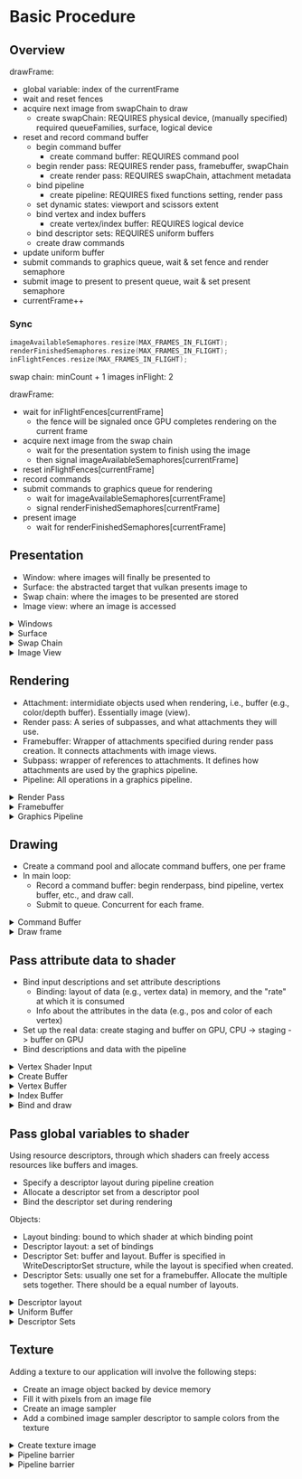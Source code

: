 # Basic Procedure

## Overview

drawFrame:

- global variable: index of the currentFrame
- wait and reset fences
- acquire next image from swapChain to draw
  - create swapChain: REQUIRES physical device, (manually specified) required queueFamilies, surface, logical device
- reset and record command buffer
  - begin command buffer
    - create command buffer: REQUIRES command pool
  - begin render pass: REQUIRES render pass, framebuffer, swapChain
    - create render pass: REQUIRES swapChain, attachment metadata
  - bind pipeline
    - create pipeline: REQUIRES fixed functions setting, render pass
  - set dynamic states: viewport and scissors extent
  - bind vertex and index buffers
    - create vertex/index buffer: REQUIRES logical device
  - bind descriptor sets: REQUIRES uniform buffers
  - create draw commands
- update uniform buffer
- submit commands to graphics queue, wait & set fence and render semaphore
- submit image to present to present queue, wait & set present semaphore
- currentFrame++

### Sync

```Cpp
imageAvailableSemaphores.resize(MAX_FRAMES_IN_FLIGHT);
renderFinishedSemaphores.resize(MAX_FRAMES_IN_FLIGHT);
inFlightFences.resize(MAX_FRAMES_IN_FLIGHT);
```

swap chain: minCount + 1 images
inFlight: 2

drawFrame:

- wait for inFlightFences[currentFrame]
  - the fence will be signaled once GPU completes rendering on the current frame
- acquire next image from the swap chain
  - wait for the presentation system to finish using the image
  - then signal imageAvailableSemaphores[currentFrame]
- reset inFlightFences[currentFrame]
- record commands
- submit commands to graphics queue for rendering
  - wait for imageAvailableSemaphores[currentFrame]
  - signal renderFinishedSemaphores[currentFrame]
- present image
  - wait for renderFinishedSemaphores[currentFrame]

## Presentation

- Window: where images will finally be presented to
- Surface: the abstracted target that vulkan presents image to
- Swap chain: where the images to be presented are stored
- Image view: where an image is accessed

<details>
  <summary>Windows</summary>

### Window

```Cpp
void Application::initWindow() {
    glfwInit();
    glfwWindowHint(GLFW_CLIENT_API, GLFW_NO_API);

    window = glfwCreateWindow(WIDTH, HEIGHT, "Vulkan", nullptr, nullptr);
    // Get the pointer to the window ovject, so that later we can 
    // connect it with the surface
    glfwSetWindowUserPointer(window, this);
    glfwSetFramebufferSizeCallback(window, framebufferResizeCallback);
    if (!window) {
        std::cout << "Creating glfw window error!\n";
    }
}
```
</details>

<details>
  <summary>Surface</summary>

### Surface

Requires: [window](#window)

```Cpp
void Application::createSurface() {
    if (glfwCreateWindowSurface(instance, window, nullptr, &surface) != VK_SUCCESS) {
        throw std::runtime_error("failed to create window surface!");
    }
}
```
</details>

<details>
  <summary>Swap Chain</summary>

### Swap Chain

#### Check Swap Chain Support

1. The physical device must support swap chain, which is a device extension.
2. The surface must be compatible with the swap chain. We need to check:

```Cpp
struct SwapChainSupportDetails {
    VkSurfaceCapabilitiesKHR capabilities;
    std::vector<VkSurfaceFormatKHR> formats;
    std::vector<VkPresentModeKHR> presentModes;
};

Application::SwapChainSupportDetails Application::querySwapChainSupport(VkPhysicalDevice device) {
    SwapChainSupportDetails details;
    vkGetPhysicalDeviceSurfaceCapabilitiesKHR(device, surface, &details.capabilities);

    uint32_t formatCount;
    vkGetPhysicalDeviceSurfaceFormatsKHR(device, surface, &formatCount, nullptr);
    if (formatCount != 0) {
        details.formats.resize(formatCount);
        vkGetPhysicalDeviceSurfaceFormatsKHR(device, surface, &formatCount, details.formats.data());
    }

    uint32_t presentModeCount;
    vkGetPhysicalDeviceSurfacePresentModesKHR(device, surface, &presentModeCount, nullptr);

    if (presentModeCount != 0) {
        details.presentModes.resize(presentModeCount);
        vkGetPhysicalDeviceSurfacePresentModesKHR(device, surface, &presentModeCount, details.presentModes.data());
    }

    return details;
}

bool swapChainAdequate = !swapChainSupport.formats.empty() && !swapChainSupport.presentModes.empty();

```

#### Create Swap Chain

```Cpp
void Application::createSwapChain() {
    SwapChainSupportDetails swapChainSupport = querySwapChainSupport(physicalDevice);

    VkSurfaceFormatKHR surfaceFormat = chooseSwapSurfaceFormat(swapChainSupport.formats);
    // prefer VK_PRESENT_MODE_MAILBOX_KHR; fallback to VK_PRESENT_MODE_FIFO_KHR.
    VkPresentModeKHR presentMode = chooseSwapPresentMode(swapChainSupport.presentModes);
    VkExtent2D extent = chooseSwapExtent(swapChainSupport.capabilities);
    // Select proper number of images in the swap chain.
    // One extra to avoid having to wait for the graphics hardware to 
    // finish processing an image before it can start rendering the next one.
    // Example: triple buffering rather than double
    uint32_t imageCount = swapChainSupport.capabilities.minImageCount + 1;
    // 0 means no maximum.
    if (swapChainSupport.capabilities.maxImageCount > 0 && imageCount > swapChainSupport.capabilities.maxImageCount) {
        imageCount = swapChainSupport.capabilities.maxImageCount;
    }

    VkSwapchainCreateInfoKHR createInfo{};
    createInfo.sType = VK_STRUCTURE_TYPE_SWAPCHAIN_CREATE_INFO_KHR;
    createInfo.surface = surface;
    createInfo.minImageCount = imageCount;
    createInfo.imageFormat = surfaceFormat.format;
    createInfo.imageColorSpace = surfaceFormat.colorSpace;
    createInfo.imageExtent = extent;
    createInfo.imageArrayLayers = 1;
    // VK_IMAGE_USAGE_COLOR_ATTACHMENT_BIT: used as color attachment
    // VK_IMAGE_USAGE_TRANSFER_DST_BIT: rendered image will be transferred to swap chain
    createInfo.imageUsage = VK_IMAGE_USAGE_COLOR_ATTACHMENT_BIT;

    QueueFamilyIndices indices = findQueueFamilies(physicalDevice);
    uint32_t queueFamilyIndices[] = { indices.graphicsFamily.value(), indices.presentFamily.value() };
    // Whether swap chain images are shared between different families matters.
    if (indices.graphicsFamily != indices.presentFamily) {
        createInfo.imageSharingMode = VK_SHARING_MODE_CONCURRENT;
        // specify which queue families will share the ownership
        createInfo.queueFamilyIndexCount = 2;
        createInfo.pQueueFamilyIndices = queueFamilyIndices;
    } else {
        createInfo.imageSharingMode = VK_SHARING_MODE_EXCLUSIVE;
        createInfo.queueFamilyIndexCount = 0; // Optional
        createInfo.pQueueFamilyIndices = nullptr; // Optional
    }
    // Transform: e.g., rotation or flip. current means don't want any.
    createInfo.preTransform = swapChainSupport.capabilities.currentTransform;
    // Ignore alpha channel, which is used for, e.g., blending of windows.
    createInfo.compositeAlpha = VK_COMPOSITE_ALPHA_OPAQUE_BIT_KHR;
    createInfo.presentMode = presentMode;
    // Don't care about pixels that are obscured, e.g., by another window over it.
    createInfo.clipped = VK_TRUE;
    // Will be useful if we want to recreate a new swap chain and discard the old one
    createInfo.oldSwapchain = VK_NULL_HANDLE;

    if (vkCreateSwapchainKHR(device, &createInfo, nullptr, &swapChain) != VK_SUCCESS) {
        throw std::runtime_error("failed to create swap chain!");
    }

    vkGetSwapchainImagesKHR(device, swapChain, &imageCount, nullptr);
    // We only specified the min count, so more may have been created
    swapChainImages.resize(imageCount);
    vkGetSwapchainImagesKHR(device, swapChain, &imageCount, swapChainImages.data());
    // Retrieve properties for future settings, e.g., for image views and attachments
    swapChainImageFormat = surfaceFormat.format;
    swapChainExtent = extent;
}
```
</details>

<details>
  <summary>Image View</summary>

### Image View

Every VkImage should be accessed through an VkImageView:

```Cpp
// Color attachment is the view of the swapchain image
attachments[0] = swapChain.buffers[i].view; 
// Depth/Stencil attachment is the same for all frame buffers,
// for we only need them temporarily, and just rewrite it  
// when rendering a new frame
attachments[1] = depthStencil.view;         
```

We may need multiple image views referencing one image in a stereographic 3D application, where an image has multiple layers. Here we only use one image view per image.

```Cpp
void Application::createImageViews() {
    swapChainImageViews.resize(swapChainImages.size());
    for (size_t i = 0; i < swapChainImages.size(); i++) {
        VkImageViewCreateInfo createInfo{};
        createInfo.sType = VK_STRUCTURE_TYPE_IMAGE_VIEW_CREATE_INFO;
        createInfo.image = swapChainImages[i];
        // 1/2/3D textures, or cube maps
        createInfo.viewType = VK_IMAGE_VIEW_TYPE_2D;
        createInfo.format = swapChainImageFormat;
        createInfo.components.r = VK_COMPONENT_SWIZZLE_IDENTITY;
        createInfo.components.g = VK_COMPONENT_SWIZZLE_IDENTITY;
        createInfo.components.b = VK_COMPONENT_SWIZZLE_IDENTITY;
        createInfo.components.a = VK_COMPONENT_SWIZZLE_IDENTITY;
        createInfo.subresourceRange.aspectMask = VK_IMAGE_ASPECT_COLOR_BIT;
        // Not using mipmap
        createInfo.subresourceRange.baseMipLevel = 0;
        createInfo.subresourceRange.levelCount = 1;
        // Not using multiple layers
        createInfo.subresourceRange.baseArrayLayer = 0;
        createInfo.subresourceRange.layerCount = 1;
        if (vkCreateImageView(device, &createInfo, nullptr, &swapChainImageViews[i]) != VK_SUCCESS) {
            throw std::runtime_error("failed to create image views!");
        }
    }
}
```
</details>

## Rendering

- Attachment: intermidiate objects used when rendering, i.e., buffer (e.g., color/depth buffer). Essentially image (view).
- Render pass: A series of subpasses, and what attachments they will use.
- Framebuffer: Wrapper of attachments specified during render pass creation. It connects attachments with image views.
- Subpass: wrapper of references to attachments. It defines how attachments are used by the graphics pipeline.
- Pipeline: All operations in a graphics pipeline.

<details>
  <summary>Render Pass</summary>

### Render Pass

```Cpp
void Application::createRenderPass() {
    // Information about using attachment(s)
    VkAttachmentDescription colorAttachment{};
    colorAttachment.format = swapChainImageFormat;
    // Related to multisampling
    // If not doing multisampling, set to count 1 bit
    colorAttachment.samples = VK_SAMPLE_COUNT_1_BIT;
    // Set the values in the attachment to const at the start of rendering
    colorAttachment.loadOp = VK_ATTACHMENT_LOAD_OP_CLEAR;
    // Store the contents upon completing the current render pass
    colorAttachment.storeOp = VK_ATTACHMENT_STORE_OP_STORE;
    // Not using the stencil buffer
    colorAttachment.stencilLoadOp = VK_ATTACHMENT_LOAD_OP_DONT_CARE;
    colorAttachment.stencilStoreOp = VK_ATTACHMENT_STORE_OP_DONT_CARE;
    // Don't care the previous layout, we will clear it anyway
    colorAttachment.initialLayout = VK_IMAGE_LAYOUT_UNDEFINED;
    // Layout of pixels that the attachment will transition to
    // We want it to be ready for presentation
    colorAttachment.finalLayout = VK_IMAGE_LAYOUT_PRESENT_SRC_KHR;

    VkAttachmentReference colorAttachmentRef{};
    colorAttachmentRef.attachment = 0;
    // used as a color buffer
    colorAttachmentRef.layout = VK_IMAGE_LAYOUT_COLOR_ATTACHMENT_OPTIMAL;

    VkSubpassDescription subpass{};
    // this is a graphics subpass (not, e.g., a compute subpass)
    subpass.pipelineBindPoint = VK_PIPELINE_BIND_POINT_GRAPHICS;
    subpass.colorAttachmentCount = 1;
    // IMPORTANT!!!
    // fragment shader output refers to this array
    // e.g., layout(location = 0) out vec4 outColor 
    // refers to index 0 of color attachments.
    subpass.pColorAttachments = &colorAttachmentRef;

    VkSubpassDependency dependency{};
    dependency.srcSubpass = VK_SUBPASS_EXTERNAL;
    dependency.dstSubpass = 0;
    dependency.srcStageMask = VK_PIPELINE_STAGE_COLOR_ATTACHMENT_OUTPUT_BIT;
    dependency.srcAccessMask = 0;
    dependency.dstStageMask = VK_PIPELINE_STAGE_COLOR_ATTACHMENT_OUTPUT_BIT;
    dependency.dstAccessMask = VK_ACCESS_COLOR_ATTACHMENT_WRITE_BIT;

    VkRenderPassCreateInfo renderPassInfo{};
    renderPassInfo.sType = VK_STRUCTURE_TYPE_RENDER_PASS_CREATE_INFO;
    renderPassInfo.attachmentCount = 1;
    renderPassInfo.pAttachments = &colorAttachment;
    renderPassInfo.subpassCount = 1;
    renderPassInfo.pSubpasses = &subpass;

    renderPassInfo.dependencyCount = 1;
    renderPassInfo.pDependencies = &dependency;

    if (vkCreateRenderPass(device, &renderPassInfo, nullptr, &renderPass) != VK_SUCCESS) {
        throw std::runtime_error("failed to create render pass!");
    }
}
```
</details>

<details>
  <summary>Framebuffer</summary>

### Framebuffer

Creation:

```Cpp
void Application::createFramebuffers() {
    swapChainFramebuffers.resize(swapChainImageViews.size());
    for (size_t i = 0; i < swapChainImageViews.size(); i++) {
        // referencing image views that represent the attachments
        VkImageView attachments[] = {
            swapChainImageViews[i]
        };

        VkFramebufferCreateInfo framebufferInfo{};
        framebufferInfo.sType = VK_STRUCTURE_TYPE_FRAMEBUFFER_CREATE_INFO;
        framebufferInfo.renderPass = renderPass;
        framebufferInfo.attachmentCount = 1;
        framebufferInfo.pAttachments = attachments;
        framebufferInfo.width = swapChainExtent.width;
        framebufferInfo.height = swapChainExtent.height;
        framebufferInfo.layers = 1;

        if (vkCreateFramebuffer(device, &framebufferInfo, nullptr, &swapChainFramebuffers[i]) != VK_SUCCESS) {
            throw std::runtime_error("failed to create framebuffer!");
        }
    }
}
```

Usage:

See [Command Buffer Creation](#command-buffer)

</details>

<details>
    <Summary>Graphics Pipeline</Summary>

### Graphics Pipeline

```Cpp
void Application::createGraphicsPipeline() {

    // Shaders
    auto vertShaderCode = readFile("shaders/vert.spv");
    auto fragShaderCode = readFile("shaders/frag.spv");
    VkShaderModule vertShaderModule = createShaderModule(vertShaderCode);
    VkShaderModule fragShaderModule = createShaderModule(fragShaderCode);
    // Assign shader modules to stages within the pipeline
    VkPipelineShaderStageCreateInfo vertShaderStageInfo{};
    vertShaderStageInfo.sType = VK_STRUCTURE_TYPE_PIPELINE_SHADER_STAGE_CREATE_INFO;
    vertShaderStageInfo.stage = VK_SHADER_STAGE_VERTEX_BIT;
    vertShaderStageInfo.module = vertShaderModule;
    vertShaderStageInfo.pName = "main";
    VkPipelineShaderStageCreateInfo fragShaderStageInfo{};
    fragShaderStageInfo.sType = VK_STRUCTURE_TYPE_PIPELINE_SHADER_STAGE_CREATE_INFO;
    fragShaderStageInfo.stage = VK_SHADER_STAGE_FRAGMENT_BIT;
    fragShaderStageInfo.module = fragShaderModule;
    fragShaderStageInfo.pName = "main";
    VkPipelineShaderStageCreateInfo shaderStages[] = { vertShaderStageInfo, fragShaderStageInfo };

    // Format of vertex data
    // Currently no data, because we hard code the data in the shader
    VkPipelineVertexInputStateCreateInfo vertexInputInfo{};
    vertexInputInfo.sType = VK_STRUCTURE_TYPE_PIPELINE_VERTEX_INPUT_STATE_CREATE_INFO;
    vertexInputInfo.vertexBindingDescriptionCount = 0;
    vertexInputInfo.vertexAttributeDescriptionCount = 0;

    // Input Assembly
    VkPipelineInputAssemblyStateCreateInfo inputAssembly{};
    inputAssembly.sType = VK_STRUCTURE_TYPE_PIPELINE_INPUT_ASSEMBLY_STATE_CREATE_INFO;
    // The geometries to draw are triangles
    inputAssembly.topology = VK_PRIMITIVE_TOPOLOGY_TRIANGLE_LIST;
    // Disable primitive restart
    inputAssembly.primitiveRestartEnable = VK_FALSE;

    // We use dynamic state for viewport, so no actual pViewports here
    VkPipelineViewportStateCreateInfo viewportState{};
    viewportState.sType = VK_STRUCTURE_TYPE_PIPELINE_VIEWPORT_STATE_CREATE_INFO;
    viewportState.viewportCount = 1;
    viewportState.scissorCount = 1;

    // Rasterizer: Convert geometry to fragments
    VkPipelineRasterizationStateCreateInfo rasterizer{};
    rasterizer.sType = VK_STRUCTURE_TYPE_PIPELINE_RASTERIZATION_STATE_CREATE_INFO;
    // Clamp fragments beyond near/far planes to them
    rasterizer.depthClampEnable = VK_FALSE;
    // Discard geometries so that they never pass rasterizer
    rasterizer.rasterizerDiscardEnable = VK_FALSE;
    // Fill the area of polygon. 
    // Other options include fill edges or vertices only.
    rasterizer.polygonMode = VK_POLYGON_MODE_FILL;
    // Linewidth set to 1 pixel
    rasterizer.lineWidth = 1.0f;
    // Cull backfaces
    rasterizer.cullMode = VK_CULL_MODE_BACK_BIT;
    // Define front faces: those with clockwise vertex order
    rasterizer.frontFace = VK_FRONT_FACE_CLOCKWISE;
    rasterizer.depthBiasEnable = VK_FALSE;

    // Multisampling
    VkPipelineMultisampleStateCreateInfo multisampling{};
    multisampling.sType = VK_STRUCTURE_TYPE_PIPELINE_MULTISAMPLE_STATE_CREATE_INFO;
    multisampling.sampleShadingEnable = VK_FALSE;
    multisampling.rasterizationSamples = VK_SAMPLE_COUNT_1_BIT;

    // How the new color in the framebuffer is blended with the old 
    VkPipelineColorBlendAttachmentState colorBlendAttachment{};
    colorBlendAttachment.colorWriteMask = VK_COLOR_COMPONENT_R_BIT | VK_COLOR_COMPONENT_G_BIT | VK_COLOR_COMPONENT_B_BIT | VK_COLOR_COMPONENT_A_BIT;
    colorBlendAttachment.blendEnable = VK_FALSE;

    VkPipelineColorBlendStateCreateInfo colorBlending{};
    colorBlending.sType = VK_STRUCTURE_TYPE_PIPELINE_COLOR_BLEND_STATE_CREATE_INFO;
    colorBlending.logicOpEnable = VK_FALSE;
    colorBlending.logicOp = VK_LOGIC_OP_COPY;
    colorBlending.attachmentCount = 1;
    colorBlending.pAttachments = &colorBlendAttachment;
    colorBlending.blendConstants[0] = 0.0f;
    colorBlending.blendConstants[1] = 0.0f;
    colorBlending.blendConstants[2] = 0.0f;
    colorBlending.blendConstants[3] = 0.0f;


    std::vector<VkDynamicState> dynamicStates = {
        VK_DYNAMIC_STATE_VIEWPORT,
        VK_DYNAMIC_STATE_SCISSOR
    };
    VkPipelineDynamicStateCreateInfo dynamicState{};
    dynamicState.sType = VK_STRUCTURE_TYPE_PIPELINE_DYNAMIC_STATE_CREATE_INFO;
    dynamicState.dynamicStateCount = static_cast<uint32_t>(dynamicStates.size());
    dynamicState.pDynamicStates = dynamicStates.data();

    // Specify uniform values and push constants
    VkPipelineLayoutCreateInfo pipelineLayoutInfo{};
    pipelineLayoutInfo.sType = VK_STRUCTURE_TYPE_PIPELINE_LAYOUT_CREATE_INFO;
    pipelineLayoutInfo.setLayoutCount = 0;
    pipelineLayoutInfo.pushConstantRangeCount = 0;

    if (vkCreatePipelineLayout(device, &pipelineLayoutInfo, nullptr, &pipelineLayout) != VK_SUCCESS) {
        throw std::runtime_error("failed to create pipeline layout!");
    }

    VkGraphicsPipelineCreateInfo pipelineInfo{};
    pipelineInfo.sType = VK_STRUCTURE_TYPE_GRAPHICS_PIPELINE_CREATE_INFO;
    pipelineInfo.stageCount = 2;
    pipelineInfo.pStages = shaderStages;

    pipelineInfo.pVertexInputState = &vertexInputInfo;
    pipelineInfo.pInputAssemblyState = &inputAssembly;
    pipelineInfo.pViewportState = &viewportState;
    pipelineInfo.pRasterizationState = &rasterizer;
    pipelineInfo.pMultisampleState = &multisampling;
    pipelineInfo.pDepthStencilState = nullptr; // Optional
    pipelineInfo.pColorBlendState = &colorBlending;
    pipelineInfo.pDynamicState = &dynamicState;

    pipelineInfo.layout = pipelineLayout;

    pipelineInfo.renderPass = renderPass;
    // Index of subpass to use
    pipelineInfo.subpass = 0;

    pipelineInfo.basePipelineHandle = VK_NULL_HANDLE; // Optional
    pipelineInfo.basePipelineIndex = -1; // Optional

    if (vkCreateGraphicsPipelines(device, VK_NULL_HANDLE, 1, &pipelineInfo, nullptr, &graphicsPipeline) != VK_SUCCESS) {
        throw std::runtime_error("failed to create graphics pipeline!");
    }

    vkDestroyShaderModule(device, fragShaderModule, nullptr);
    vkDestroyShaderModule(device, vertShaderModule, nullptr);
}
```

</details>

## Drawing

- Create a command pool and allocate command buffers, one per frame
- In main loop:
  - Record a command buffer: begin renderpass, bind pipeline, vertex buffer, etc., and draw call.
  - Submit to queue. Concurrent for each frame.


<details>
    <Summary>Command Buffer</Summary>

### Command Buffer

Command Pool: memory where command buffers are allocated from

```Cpp
void Application::createCommandPool() {
    QueueFamilyIndices queueFamilyIndices = findQueueFamilies(physicalDevice);

    VkCommandPoolCreateInfo poolInfo{};
    poolInfo.sType = VK_STRUCTURE_TYPE_COMMAND_POOL_CREATE_INFO;
    // Allow command buffers to be rerecorded individually, 
    // without this flag they all have to be reset together.
    // Reset happens implicitly when calling vkBeginCommandBuffer.
    poolInfo.flags = VK_COMMAND_POOL_CREATE_RESET_COMMAND_BUFFER_BIT;
    // Submit commands to graphics queue
    poolInfo.queueFamilyIndex = queueFamilyIndices.graphicsFamily.value();

    if (vkCreateCommandPool(device, &poolInfo, nullptr, &commandPool) != VK_SUCCESS) {
        throw std::runtime_error("failed to create command pool!");
    }
}
```

Command buffer: Commands like drawing and memory transfer operations are submitted together in command buffer objects.

```Cpp
void Application::createCommandBuffer() {
    commandBuffers.resize(MAX_FRAMES_IN_FLIGHT);

    VkCommandBufferAllocateInfo allocInfo{};
    allocInfo.sType = VK_STRUCTURE_TYPE_COMMAND_BUFFER_ALLOCATE_INFO;
    allocInfo.commandPool = commandPool;
    // Primary: Can be submitted for execution, but cannot be called from other command buffers
    // Secondary: cannot be submitted, but can be called from primary command buffers
    allocInfo.level = VK_COMMAND_BUFFER_LEVEL_PRIMARY;
    allocInfo.commandBufferCount = (uint32_t)commandBuffers.size();

    if (vkAllocateCommandBuffers(device, &allocInfo, commandBuffers.data()) != VK_SUCCESS) {
        throw std::runtime_error("failed to allocate command buffers!");
    }
}
```

Start recording a command buffer:

```Cpp
// Submit the command to draw a triangle on the framebuffer to the command buffer
void Application::recordCommandBuffer(VkCommandBuffer commandBuffer, uint32_t imageIndex) {
    VkCommandBufferBeginInfo beginInfo{};
    beginInfo.sType = VK_STRUCTURE_TYPE_COMMAND_BUFFER_BEGIN_INFO;
    beginInfo.flags = 0; // Optional
    // for secondary command buffers
    beginInfo.pInheritanceInfo = nullptr; // Optional

    if (vkBeginCommandBuffer(commandBuffer, &beginInfo) != VK_SUCCESS) {
        throw std::runtime_error("failed to begin recording command buffer!");
    }

    // Begin render pass
    VkRenderPassBeginInfo renderPassInfo{};
    renderPassInfo.sType = VK_STRUCTURE_TYPE_RENDER_PASS_BEGIN_INFO;
    // This is where the renderpass bound to the real image view through frame buffer
    renderPassInfo.renderPass = renderPass;
    renderPassInfo.framebuffer = swapChainFramebuffers[imageIndex];

    renderPassInfo.renderArea.offset = { 0, 0 };
    renderPassInfo.renderArea.extent = swapChainExtent;

    VkClearValue clearColor = { {{0.0f, 0.0f, 0.0f, 1.0f}} };
    renderPassInfo.clearValueCount = 1;
    renderPassInfo.pClearValues = &clearColor;

    vkCmdBeginRenderPass(commandBuffer, &renderPassInfo, VK_SUBPASS_CONTENTS_INLINE);

    vkCmdBindPipeline(commandBuffer, VK_PIPELINE_BIND_POINT_GRAPHICS, graphicsPipeline);

    // Set dynamic states in the pipeline
    VkViewport viewport{};
    viewport.x = 0.0f;
    viewport.y = 0.0f;
    viewport.width = static_cast<float>(swapChainExtent.width);
    viewport.height = static_cast<float>(swapChainExtent.height);
    viewport.minDepth = 0.0f;
    viewport.maxDepth = 1.0f;
    vkCmdSetViewport(commandBuffer, 0, 1, &viewport);

    VkRect2D scissor{};
    scissor.offset = { 0, 0 };
    scissor.extent = swapChainExtent;
    vkCmdSetScissor(commandBuffer, 0, 1, &scissor);

    // Draw command for a triangle
    // 3 vertices, 1 for not using instanced rendering, 
    // 0 as the offset into vertex buffer
    vkCmdDraw(commandBuffer, 3, 1, 0, 0);

    vkCmdEndRenderPass(commandBuffer);

    if (vkEndCommandBuffer(commandBuffer) != VK_SUCCESS) {
        throw std::runtime_error("failed to record command buffer!");
    }
}
```
</details>

<details>
    <Summary>Draw frame</Summary>

### Draw Frame

1. Wait for the previous frame to finish
2. Acquire an image from the swap chain
3. Record a command buffer which draws the scene onto that image
4. Submit the recorded command buffer
5. Present the swap chain image

#### Synchronization

Semaphore: A semaphore will be signaled when one operation finishes executing, and reset back when another operations starts. It is used for ordering the execution on the GPU.
Fence: for CPU.

```Cpp
// Semaphore
VkCommandBuffer A, B = ... // record command buffers
VkSemaphore S = ... // create a semaphore

// enqueue A, signal S when done - starts executing immediately
vkQueueSubmit(work: A, signal: S, wait: None)

// enqueue B, wait on S to start
vkQueueSubmit(work: B, signal: None, wait: S)

// Fence
VkCommandBuffer A = ... // record command buffer with the transfer
VkFence F = ... // create the fence

// enqueue A, start work immediately, signal F when done
vkQueueSubmit(work: A, fence: F)

vkWaitForFence(F) // blocks execution until A has finished executing

save_screenshot_to_disk() // can't run until the transfer has finished
```

<details><Summary>Create sync objects</Summary>

```Cpp
void Application::createSyncObjects() {
    imageAvailableSemaphores.resize(MAX_FRAMES_IN_FLIGHT);
    renderFinishedSemaphores.resize(MAX_FRAMES_IN_FLIGHT);
    inFlightFences.resize(MAX_FRAMES_IN_FLIGHT);

    VkSemaphoreCreateInfo semaphoreInfo{};
    semaphoreInfo.sType = VK_STRUCTURE_TYPE_SEMAPHORE_CREATE_INFO;

    VkFenceCreateInfo fenceInfo{};
    fenceInfo.sType = VK_STRUCTURE_TYPE_FENCE_CREATE_INFO;
    fenceInfo.flags = VK_FENCE_CREATE_SIGNALED_BIT;

    for (size_t i = 0; i < MAX_FRAMES_IN_FLIGHT; i++) {
        if (vkCreateSemaphore(device, &semaphoreInfo, nullptr, &imageAvailableSemaphores[i]) != VK_SUCCESS ||
            vkCreateSemaphore(device, &semaphoreInfo, nullptr, &renderFinishedSemaphores[i]) != VK_SUCCESS ||
            vkCreateFence(device, &fenceInfo, nullptr, &inFlightFences[i]) != VK_SUCCESS) {

            throw std::runtime_error("failed to create synchronization objects for a frame!");
        }
    }
}
```
</details>

### Draw Frame Process

```Cpp
void Application::drawFrame() {
    // Wait for the previous frame
    // VK_TRUE: wait for all fences (to become signaled) in the array
    // UINT64_MAX: disable timeout
    vkWaitForFences(device, 1, &inFlightFences[currentFrame], VK_TRUE, UINT64_MAX);

    uint32_t imageIndex;
    // The image is not available until the presentation system finishes using it
    VkResult result = vkAcquireNextImageKHR(device, swapChain, UINT64_MAX, imageAvailableSemaphores[currentFrame], VK_NULL_HANDLE, &imageIndex);

    if (result == VK_ERROR_OUT_OF_DATE_KHR) {
        recreateSwapChain();
        return;
    } else if (result != VK_SUCCESS && result != VK_SUBOPTIMAL_KHR) {
        throw std::runtime_error("failed to acquire swap chain image!");
    }

    // Set fence to unsignaled
    // Must delay this to be after recreateSwapChain to avoid deadlock
    vkResetFences(device, 1, &inFlightFences[currentFrame]);

    // Reset current frame's command buffer and record commands to render the current frame
    vkResetCommandBuffer(commandBuffers[currentFrame], 0);
    recordCommandBuffer(commandBuffers[currentFrame], imageIndex);

    VkSubmitInfo submitInfo{};
    submitInfo.sType = VK_STRUCTURE_TYPE_SUBMIT_INFO;
    // Which semaphores to wait
    // This semaphore will not be available until the frame has finished presentation
    VkSemaphore waitSemaphores[] = { imageAvailableSemaphores[currentFrame] };
    // On which stage to wait
    // Here we want to wait with writing colors to the image until it's available
    // We should not write anything to the frame if it is being presented
    VkPipelineStageFlags waitStages[] = { VK_PIPELINE_STAGE_COLOR_ATTACHMENT_OUTPUT_BIT };
    submitInfo.waitSemaphoreCount = 1;
    submitInfo.pWaitSemaphores = waitSemaphores;
    submitInfo.pWaitDstStageMask = waitStages;

    submitInfo.commandBufferCount = 1;
    submitInfo.pCommandBuffers = &commandBuffers[currentFrame];

    // Which semaphores to signal once the command buffer(s) has finished execution
    VkSemaphore signalSemaphores[] = { renderFinishedSemaphores[currentFrame] };
    submitInfo.signalSemaphoreCount = 1;
    submitInfo.pSignalSemaphores = signalSemaphores;

    // Next render commands on this frame buffer has to wait until the current finishes
    // Note that both signalSemaphores and inFlightFences will be signaled once this finishes execution
    if (vkQueueSubmit(graphicsQueue, 1, &submitInfo, inFlightFences[currentFrame]) != VK_SUCCESS) {
        throw std::runtime_error("failed to submit draw command buffer!");
    }

    VkPresentInfoKHR presentInfo{};
    presentInfo.sType = VK_STRUCTURE_TYPE_PRESENT_INFO_KHR;

    // Don't present before rendering is completed
    presentInfo.waitSemaphoreCount = 1;
    presentInfo.pWaitSemaphores = signalSemaphores;

    VkSwapchainKHR swapChains[] = { swapChain };
    presentInfo.swapchainCount = 1;
    presentInfo.pSwapchains = swapChains;
    presentInfo.pImageIndices = &imageIndex;

    presentInfo.pResults = nullptr; // Optional

    result = vkQueuePresentKHR(presentQueue, &presentInfo);
    if (result == VK_ERROR_OUT_OF_DATE_KHR || result == VK_SUBOPTIMAL_KHR || framebufferResized) {
        framebufferResized = false;
        recreateSwapChain();
    } else if (result != VK_SUCCESS) {
        throw std::runtime_error("failed to present swap chain image!");
    }
    currentFrame = (currentFrame + 1) % MAX_FRAMES_IN_FLIGHT;
}
```

</details>

## Pass attribute data to shader

- Bind input descriptions and set attribute descriptions
  - Binding: layout of data (e.g., vertex data) in memory, and the "rate" at which it is consumed
  - Info about the attributes in the data (e.g., pos and color of each vertex)
- Set up the real data: create staging and buffer on GPU, CPU -> staging -> buffer on GPU
- Bind descriptions and data with the pipeline

<details>
    <Summary>Vertex Shader Input</Summary>

```Cpp
#version 450

layout(binding = 0) uniform UniformBufferObject {
    mat4 model;
    mat4 view;
    mat4 proj;
} ubo;

layout(location = 0) in vec2 inPosition;
layout(location = 1) in vec3 inColor;

layout(location = 0) out vec3 fragColor;

void main() {
    gl_Position = ubo.proj * ubo.view * ubo.model * vec4(inPosition, 0.0, 1.0);
    fragColor = inColor;
}
```
</details>

<details>
    <Summary>Create Buffer</Summary>

### Create a buffer to store data

1. Create Buffer
2. Allocate memory (from the GPU memory) for the buffer
3. Bind the buffer with the memory

```Cpp
void Application::createBuffer(VkDeviceSize size, VkBufferUsageFlags usage, 
    VkMemoryPropertyFlags properties, VkBuffer& buffer, VkDeviceMemory& bufferMemory) {
    VkBufferCreateInfo bufferInfo{};
    bufferInfo.sType = VK_STRUCTURE_TYPE_BUFFER_CREATE_INFO;
    bufferInfo.size = size;
    bufferInfo.usage = usage;
    bufferInfo.sharingMode = VK_SHARING_MODE_EXCLUSIVE;

    if (vkCreateBuffer(device, &bufferInfo, nullptr, &buffer) != VK_SUCCESS) {
        throw std::runtime_error("failed to create buffer!");
    }

    VkMemoryRequirements memRequirements;
    vkGetBufferMemoryRequirements(device, buffer, &memRequirements);

    VkMemoryAllocateInfo allocInfo{};
    allocInfo.sType = VK_STRUCTURE_TYPE_MEMORY_ALLOCATE_INFO;
    allocInfo.allocationSize = memRequirements.size;
    allocInfo.memoryTypeIndex = findMemoryType(memRequirements.memoryTypeBits, properties);

    if (vkAllocateMemory(device, &allocInfo, nullptr, &bufferMemory) != VK_SUCCESS) {
        throw std::runtime_error("failed to allocate buffer memory!");
    }

    vkBindBufferMemory(device, buffer, bufferMemory, 0);
}
```

</details>

<details>
    <Summary>Vertex Buffer</Summary>

### Vertex Buffer

Describe vertex data format:

```Cpp
struct Vertex {
    glm::vec2 pos;
    glm::vec3 color;

    static VkVertexInputBindingDescription getBindingDescription() {
        VkVertexInputBindingDescription bindingDescription{};
        // binding number: the index of the binding in the array of bindings
        bindingDescription.binding = 0;
        bindingDescription.stride = sizeof(Vertex);
        bindingDescription.inputRate = VK_VERTEX_INPUT_RATE_VERTEX;

        return bindingDescription;
    }

    // How to extract a vertex attribute from a chunk of vertex data 
    // originating from a binding description
    static std::array<VkVertexInputAttributeDescription, 2> getAttributeDescriptions() {
        std::array<VkVertexInputAttributeDescription, 2> attributeDescriptions{};
        // shader input location number for this attribute
        attributeDescriptions[0].location = 0;
        attributeDescriptions[0].format = VK_FORMAT_R32G32_SFLOAT;
        // the binding number which this attribute takes its data from
        attributeDescriptions[0].binding = 0;
        // byte offset of this attribute relative to the start of an element in the vertex input binding
        attributeDescriptions[0].offset = offsetof(Vertex, pos);

        attributeDescriptions[1].binding = 0;
        attributeDescriptions[1].location = 1;
        attributeDescriptions[1].format = VK_FORMAT_R32G32B32_SFLOAT;
        attributeDescriptions[1].offset = offsetof(Vertex, color);

        return attributeDescriptions;
    }
};
```

when creating graphics pipeline:

```Cpp
auto bindingDescription = Vertex::getBindingDescription();
auto attributeDescriptions = Vertex::getAttributeDescriptions();

vertexInputInfo.vertexBindingDescriptionCount = 1;
vertexInputInfo.vertexAttributeDescriptionCount = static_cast<uint32_t>(attributeDescriptions.size());
vertexInputInfo.pVertexBindingDescriptions = &bindingDescription;
vertexInputInfo.pVertexAttributeDescriptions = attributeDescriptions.data();
```

Create the vertex buffer:

```Cpp
void Application::createVertexBuffer() {
    VkDeviceSize bufferSize = sizeof(vertices[0]) * vertices.size();

    VkBuffer stagingBuffer;
    VkDeviceMemory stagingBufferMemory;
    // Buffer used as source of transfer
    createBuffer(bufferSize, VK_BUFFER_USAGE_TRANSFER_SRC_BIT, 
        VK_MEMORY_PROPERTY_HOST_VISIBLE_BIT | VK_MEMORY_PROPERTY_HOST_COHERENT_BIT, 
        stagingBuffer, stagingBufferMemory);

    void* data;
    vkMapMemory(device, stagingBufferMemory, 0, bufferSize, 0, &data);
    memcpy(data, vertices.data(), (size_t)bufferSize);
    vkUnmapMemory(device, stagingBufferMemory);
    // created on device local, cannot directly map memory to it
    // can be used as the destination of transfer
    createBuffer(bufferSize, 
        VK_BUFFER_USAGE_TRANSFER_DST_BIT | VK_BUFFER_USAGE_VERTEX_BUFFER_BIT, 
        VK_MEMORY_PROPERTY_DEVICE_LOCAL_BIT, vertexBuffer, vertexBufferMemory);
    copyBuffer(stagingBuffer, vertexBuffer, bufferSize);

    vkDestroyBuffer(device, stagingBuffer, nullptr);
    vkFreeMemory(device, stagingBufferMemory, nullptr);
}
```

Copy buffer (submitted to a temporary command buffer):

```Cpp
void Application::copyBuffer(VkBuffer srcBuffer, VkBuffer dstBuffer, VkDeviceSize size) {
    VkCommandBufferAllocateInfo allocInfo{};
    allocInfo.sType = VK_STRUCTURE_TYPE_COMMAND_BUFFER_ALLOCATE_INFO;
    allocInfo.level = VK_COMMAND_BUFFER_LEVEL_PRIMARY;
    allocInfo.commandPool = commandPool;
    allocInfo.commandBufferCount = 1;

    VkCommandBuffer commandBuffer;
    vkAllocateCommandBuffers(device, &allocInfo, &commandBuffer);

    VkCommandBufferBeginInfo beginInfo{};
    beginInfo.sType = VK_STRUCTURE_TYPE_COMMAND_BUFFER_BEGIN_INFO;
    beginInfo.flags = VK_COMMAND_BUFFER_USAGE_ONE_TIME_SUBMIT_BIT;

    vkBeginCommandBuffer(commandBuffer, &beginInfo);

    VkBufferCopy copyRegion{};
    copyRegion.srcOffset = 0; // Optional
    copyRegion.dstOffset = 0; // Optional
    copyRegion.size = size;
    vkCmdCopyBuffer(commandBuffer, srcBuffer, dstBuffer, 1, &copyRegion);
    vkEndCommandBuffer(commandBuffer);

    VkSubmitInfo submitInfo{};
    submitInfo.sType = VK_STRUCTURE_TYPE_SUBMIT_INFO;
    submitInfo.commandBufferCount = 1;
    submitInfo.pCommandBuffers = &commandBuffer;

    vkQueueSubmit(graphicsQueue, 1, &submitInfo, VK_NULL_HANDLE);
    vkQueueWaitIdle(graphicsQueue);

    vkFreeCommandBuffers(device, commandPool, 1, &commandBuffer);
}
```

</details>

<details>
    <Summary>Index Buffer</Summary>

### Index Buffer

```Cpp
void Application::createIndexBuffer() {
    VkDeviceSize bufferSize = sizeof(indices[0]) * indices.size();

    VkBuffer stagingBuffer;
    VkDeviceMemory stagingBufferMemory;
    createBuffer(bufferSize, VK_BUFFER_USAGE_TRANSFER_SRC_BIT, VK_MEMORY_PROPERTY_HOST_VISIBLE_BIT | VK_MEMORY_PROPERTY_HOST_COHERENT_BIT, stagingBuffer, stagingBufferMemory);

    void* data;
    vkMapMemory(device, stagingBufferMemory, 0, bufferSize, 0, &data);
    memcpy(data, indices.data(), (size_t)bufferSize);
    vkUnmapMemory(device, stagingBufferMemory);

    createBuffer(bufferSize, VK_BUFFER_USAGE_TRANSFER_DST_BIT | VK_BUFFER_USAGE_INDEX_BUFFER_BIT, VK_MEMORY_PROPERTY_DEVICE_LOCAL_BIT, indexBuffer, indexBufferMemory);

    copyBuffer(stagingBuffer, indexBuffer, bufferSize);

    vkDestroyBuffer(device, stagingBuffer, nullptr);
    vkFreeMemory(device, stagingBufferMemory, nullptr);
}
```
</details>

<details>
    <Summary>Bind and draw</Summary>

### Bind buffers and draw

In recordCommandBuffer:

```Cpp
vkCmdBindVertexBuffers(commandBuffer, 0, 1, vertexBuffers, offsets);
vkCmdBindIndexBuffer(commandBuffer, indexBuffer, 0, VK_INDEX_TYPE_UINT16);
vkCmdDrawIndexed(commandBuffer, static_cast<uint32_t>(indices.size()), 1, 0, 0, 0);
```

</details>

## Pass global variables to shader

Using resource descriptors, through which shaders can freely access resources like buffers and images.

- Specify a descriptor layout during pipeline creation
- Allocate a descriptor set from a descriptor pool
- Bind the descriptor set during rendering

Objects: 

- Layout binding: bound to which shader at which binding point
- Descriptor layout: a set of bindings
- Descriptor Set: buffer and layout. Buffer is specified in WriteDescriptorSet structure, while the layout is specified when created.
- Descriptor Sets: usually one set for a framebuffer. Allocate the multiple sets together. There should be a equal number of layouts.

<details>
    <Summary>Descriptor layout</Summary>

### Descriptor Layout

It specifies what types of resources to be accessed by the pipeline so that the shader knows how to use the data, e.g., uniform buffers.

- binding number of the resource, which will be referred to in the shader
- which shader stage will access this resource

```Cpp
void Application::createDescriptorSetLayout() {
    VkDescriptorSetLayoutBinding uboLayoutBinding{};
    // the binding number of this entry
    // and it corresponds to a resource of the same binding number in the shader stages
    // i.e., layout(binding = 0)...
    uboLayoutBinding.binding = 0;
    uboLayoutBinding.descriptorType = VK_DESCRIPTOR_TYPE_UNIFORM_BUFFER;
    uboLayoutBinding.descriptorCount = 1;
    // In which shader stage will this layout be referenced
    uboLayoutBinding.stageFlags = VK_SHADER_STAGE_VERTEX_BIT;

    VkDescriptorSetLayoutCreateInfo layoutInfo{};
    layoutInfo.sType = VK_STRUCTURE_TYPE_DESCRIPTOR_SET_LAYOUT_CREATE_INFO;
    layoutInfo.bindingCount = 1;
    layoutInfo.pBindings = &uboLayoutBinding;

    if (vkCreateDescriptorSetLayout(device, &layoutInfo, nullptr, &descriptorSetLayout) != VK_SUCCESS) {
        throw std::runtime_error("failed to create descriptor set layout!");
    }
}
```
</details>


<details>
    <Summary>Uniform Buffer</Summary>

### Uniform Buffer

Put data on GPU memory and constantly update it

- Create buffer and bind it with corresponding memory on GPU
- Map the memory to an address for us to access

Creation:

```Cpp
void Application::createUniformBuffers() {
    VkDeviceSize bufferSize = sizeof(UniformBufferObject);

    uniformBuffers.resize(MAX_FRAMES_IN_FLIGHT);
    uniformBuffersMemory.resize(MAX_FRAMES_IN_FLIGHT);
    // "Persistent mapping"
    // Stores pointers to the mapped memory on GPU such that 
    // Don't need to map the buffer every time we update it
    uniformBuffersMapped.resize(MAX_FRAMES_IN_FLIGHT);

    for (size_t i = 0; i < MAX_FRAMES_IN_FLIGHT; i++) {
        createBuffer(bufferSize, VK_BUFFER_USAGE_UNIFORM_BUFFER_BIT, VK_MEMORY_PROPERTY_HOST_VISIBLE_BIT | VK_MEMORY_PROPERTY_HOST_COHERENT_BIT, uniformBuffers[i], uniformBuffersMemory[i]);

        vkMapMemory(device, uniformBuffersMemory[i], 0, bufferSize, 0, &uniformBuffersMapped[i]);
    }
}
```

Update:

```Cpp
void Application::updateUniformBuffer(uint32_t currentImage) {
    static auto startTime = std::chrono::high_resolution_clock::now();

    auto currentTime = std::chrono::high_resolution_clock::now();
    float time = std::chrono::duration<float, std::chrono::seconds::period>(currentTime - startTime).count();

    UniformBufferObject ubo{};
    ubo.model = glm::rotate(glm::mat4(1.0f), time * glm::radians(90.0f), glm::vec3(0.0f, 0.0f, 1.0f));
    ubo.view = glm::lookAt(glm::vec3(2.0f, 2.0f, 2.0f), glm::vec3(0.0f, 0.0f, 0.0f), glm::vec3(0.0f, 0.0f, 1.0f));
    ubo.proj = glm::perspective(glm::radians(45.0f), swapChainExtent.width / (float)swapChainExtent.height, 0.1f, 10.0f);
    // glm is originally for OpenGL, whose y coord of the clip space is inverted
    ubo.proj[1][1] *= -1;
    memcpy(uniformBuffersMapped[currentImage], &ubo, sizeof(ubo));
}
```
</details>

<details>
    <Summary>Descriptor Sets</Summary>

### Descriptor Sets

For each frame, create a descriptor set that holds the resource info.

- Create a descriptor pool and allocate sets from it
- Bind descriptor layout to descriptor set
- For each buffer, create buffer info, e.g., which buffer to refer to, and write it to corresponding descriptor sets.
- Bind descriptor sets when recording command buffers.

Descriptor pool:

```Cpp
void Application::createDescriptorPool() {
    VkDescriptorPoolSize poolSize{};
    poolSize.type = VK_DESCRIPTOR_TYPE_UNIFORM_BUFFER;
    // the number of descriptors of the type to allocate
    poolSize.descriptorCount = static_cast<uint32_t>(MAX_FRAMES_IN_FLIGHT);

    VkDescriptorPoolCreateInfo poolInfo{};
    poolInfo.sType = VK_STRUCTURE_TYPE_DESCRIPTOR_POOL_CREATE_INFO;
    poolInfo.poolSizeCount = 1;
    poolInfo.pPoolSizes = &poolSize;

    poolInfo.maxSets = static_cast<uint32_t>(MAX_FRAMES_IN_FLIGHT);

    if (vkCreateDescriptorPool(device, &poolInfo, nullptr, &descriptorPool) != VK_SUCCESS) {
        throw std::runtime_error("failed to create descriptor pool!");
    }
}
```

Create descriptor sets, and link uniform buffers to them:

```Cpp
void Application::createDescriptorSets() {
    std::vector<VkDescriptorSetLayout> layouts(MAX_FRAMES_IN_FLIGHT, descriptorSetLayout);
    VkDescriptorSetAllocateInfo allocInfo{};
    allocInfo.sType = VK_STRUCTURE_TYPE_DESCRIPTOR_SET_ALLOCATE_INFO;
    allocInfo.descriptorPool = descriptorPool;
    allocInfo.descriptorSetCount = static_cast<uint32_t>(MAX_FRAMES_IN_FLIGHT);
    allocInfo.pSetLayouts = layouts.data();

    descriptorSets.resize(MAX_FRAMES_IN_FLIGHT);
    if (vkAllocateDescriptorSets(device, &allocInfo, descriptorSets.data()) != VK_SUCCESS) {
        throw std::runtime_error("failed to allocate descriptor sets!");
    }

    for (size_t i = 0; i < MAX_FRAMES_IN_FLIGHT; i++) {
        VkDescriptorBufferInfo bufferInfo{};
        // buffer resource
        bufferInfo.buffer = uniformBuffers[i];
        bufferInfo.offset = 0;
        // the size in bytes that is used for this descriptor update
        bufferInfo.range = sizeof(UniformBufferObject);

        VkWriteDescriptorSet descriptorWrite{};
        descriptorWrite.sType = VK_STRUCTURE_TYPE_WRITE_DESCRIPTOR_SET;
        descriptorWrite.dstSet = descriptorSets[i];
        descriptorWrite.dstBinding = 0;
        descriptorWrite.dstArrayElement = 0;
        descriptorWrite.descriptorType = VK_DESCRIPTOR_TYPE_UNIFORM_BUFFER;
        descriptorWrite.descriptorCount = 1;
        descriptorWrite.pBufferInfo = &bufferInfo;
        descriptorWrite.pImageInfo = nullptr; // Optional
        descriptorWrite.pTexelBufferView = nullptr; // Optional

        vkUpdateDescriptorSets(device, 1, &descriptorWrite, 0, nullptr);
    }
}
```

Finally, use descriptor sets when recording command buffer:

```Cpp
vkCmdBindDescriptorSets(commandBuffer, VK_PIPELINE_BIND_POINT_GRAPHICS, pipelineLayout, 0, 1, &descriptorSets[currentFrame], 0, nullptr);
vkCmdDrawIndexed(commandBuffer, static_cast<uint32_t>(indices.size()), 1, 0, 0, 0);
```
</details>

## Texture

Adding a texture to our application will involve the following steps:

- Create an image object backed by device memory
- Fill it with pixels from an image file
- Create an image sampler
- Add a combined image sampler descriptor to sample colors from the texture


<details>
    <Summary>Create texture image</Summary>

### Create texture image

- Create a staging buffer
- Copy data into the buffer
- Copy pixels from the buffer to the image

Creating a texture image:

```Cpp
void Application::createTextureImage() {
    int texWidth, texHeight, texChannels;
    stbi_uc* pixels = stbi_load("textures/texture.jpg", &texWidth, &texHeight, &texChannels, STBI_rgb_alpha);
    VkDeviceSize imageSize = texWidth * texHeight * 4;

    VkBuffer stagingBuffer;
    VkDeviceMemory stagingBufferMemory;
    createBuffer(imageSize, VK_BUFFER_USAGE_TRANSFER_SRC_BIT, 
        VK_MEMORY_PROPERTY_HOST_VISIBLE_BIT | VK_MEMORY_PROPERTY_HOST_COHERENT_BIT, 
        stagingBuffer, stagingBufferMemory);

    void* data;
    vkMapMemory(device, stagingBufferMemory, 0, imageSize, 0, &data);
    memcpy(data, pixels, static_cast<size_t>(imageSize));
    vkUnmapMemory(device, stagingBufferMemory);

    stbi_image_free(pixels);

    createImage(texWidth, texHeight, VK_FORMAT_R8G8B8A8_SRGB, VK_IMAGE_TILING_OPTIMAL, 
        VK_IMAGE_USAGE_TRANSFER_DST_BIT | VK_IMAGE_USAGE_SAMPLED_BIT, 
        VK_MEMORY_PROPERTY_DEVICE_LOCAL_BIT, textureImage, textureImageMemory);
    transitionImageLayout(textureImage, VK_FORMAT_R8G8B8A8_SRGB, VK_IMAGE_LAYOUT_UNDEFINED, 
        VK_IMAGE_LAYOUT_TRANSFER_DST_OPTIMAL);
    copyBufferToImage(stagingBuffer, textureImage, static_cast<uint32_t>(texWidth), 
        static_cast<uint32_t>(texHeight));
    transitionImageLayout(textureImage, VK_FORMAT_R8G8B8A8_SRGB, 
        VK_IMAGE_LAYOUT_TRANSFER_DST_OPTIMAL, VK_IMAGE_LAYOUT_SHADER_READ_ONLY_OPTIMAL);

    vkDestroyBuffer(device, stagingBuffer, nullptr);
    vkFreeMemory(device, stagingBufferMemory, nullptr);
}
```

Implementation of layout transition:

```Cpp
void Application::transitionImageLayout(VkImage image, VkFormat format, VkImageLayout oldLayout, VkImageLayout newLayout) {
    VkCommandBuffer commandBuffer = beginSingleTimeCommands();
    VkImageMemoryBarrier barrier{};
    barrier.sType = VK_STRUCTURE_TYPE_IMAGE_MEMORY_BARRIER;
    barrier.oldLayout = oldLayout;
    barrier.newLayout = newLayout;
    barrier.srcQueueFamilyIndex = VK_QUEUE_FAMILY_IGNORED;
    barrier.dstQueueFamilyIndex = VK_QUEUE_FAMILY_IGNORED;

    barrier.image = image;
    barrier.subresourceRange.aspectMask = VK_IMAGE_ASPECT_COLOR_BIT;
    barrier.subresourceRange.baseMipLevel = 0;
    barrier.subresourceRange.levelCount = 1;
    barrier.subresourceRange.baseArrayLayer = 0;
    barrier.subresourceRange.layerCount = 1;

    VkPipelineStageFlags sourceStage;
    VkPipelineStageFlags destinationStage;

    if (oldLayout == VK_IMAGE_LAYOUT_UNDEFINED && newLayout == VK_IMAGE_LAYOUT_TRANSFER_DST_OPTIMAL) {
        barrier.srcAccessMask = 0;
        barrier.dstAccessMask = VK_ACCESS_TRANSFER_WRITE_BIT;

        // transfer writes that don't need to wait on anything
        sourceStage = VK_PIPELINE_STAGE_TOP_OF_PIPE_BIT;
        destinationStage = VK_PIPELINE_STAGE_TRANSFER_BIT;
    } else if (oldLayout == VK_IMAGE_LAYOUT_TRANSFER_DST_OPTIMAL && newLayout == VK_IMAGE_LAYOUT_SHADER_READ_ONLY_OPTIMAL) {
        barrier.srcAccessMask = VK_ACCESS_TRANSFER_WRITE_BIT;
        barrier.dstAccessMask = VK_ACCESS_SHADER_READ_BIT;

        // shader reads should wait on transfer writes, 
        // specifically the shader reads in the fragment shader, 
        // because that's where we're going to use the texture
        sourceStage = VK_PIPELINE_STAGE_TRANSFER_BIT;
        destinationStage = VK_PIPELINE_STAGE_FRAGMENT_SHADER_BIT;
    }

    vkCmdPipelineBarrier(
        commandBuffer,
        sourceStage, destinationStage,
        0,
        0, nullptr,
        0, nullptr,
        1, &barrier
    );

    endSingleTimeCommands(commandBuffer);
}
```

<<<<<<< HEAD
=======
<<<<<<< HEAD
=======
</details>

<details>
    <Summary>Pipeline barrier</Summary>

<a href = "https://www.khronos.org/blog/understanding-vulkan-synchronization">Blog on Vulkan Sync</a>

### Pipeline Barriers

Pipeline barriers can be used for synchronization within command queues. They specify what data or which stages of the rendering pipeline to wait for and which stages to block until other specified stages in previous commands are completed.

```Cpp
void vkCmdPipelineBarrier(
   VkCommandBuffer                             commandBuffer,
   VkPipelineStageFlags                        srcStageMask,
   VkPipelineStageFlags                        dstStageMask,
   VkDependencyFlags                           dependencyFlags,
   uint32_t                                    memoryBarrierCount,
   const VkMemoryBarrier*                      pMemoryBarriers,
   uint32_t                                    bufferMemoryBarrierCount,
   const VkBufferMemoryBarrier*                pBufferMemoryBarriers,
   uint32_t                                    imageMemoryBarrierCount,
   const VkImageMemoryBarrier*                 pImageMemoryBarriers);
```

#### Execution barriers

> When we want to control the flow of commands and enforce the order of execution using pipeline barriers, we can insert a barrier between the Vulkan action commands and specify the prerequisite pipeline stages during which previous commands need to finish before continuing ahead. We can also specify the pipeline stages that should be on hold until after this barrier.

srcStageMask: marks the stages to wait for in previous commands before allowing the stages given in dstStageMask to execute in subsequent commands.

dstStageMask: stages that will not start until the stages in srcStageMask (and earlier) complete.

#### Memory Barriers

Vulkan uses caches, so the data may not have been written from cache to the RAM when we attempt to read it. 
> Memory barriers are the tools we can use to ensure that caches are flushed and our memory writes from commands executed before the barrier are available to the pending after-barrier commands. They are also the tool we can use to invalidate caches so that the latest data is visible to the cores that will execute after-barrier commands.
> memory barriers specify both the type of memory accesses to wait for, and the types of accesses that are blocked at the specified pipeline stages. Each memory barrier contains a source access mask (srcAccessMask) and a destination access mask (dstAccessMask) to specify that the source accesses (typically writes) by the source stages in previous commands are available and visible to the destination accesses by the destination stages in subsequent commands.
> Global memory barriers are added via the pMemoryBarriers parameter and apply to all memory objects. Buffer memory barriers are added via the pBufferMemoryBarriers parameter and only apply to device memory bound to VkBuffer objects. Image memory barriers are added via the pImageMemoryBarriers parameter and only apply to device memory bound to VkImage objects.

</details>

<details>
    <Summary>Pipeline barrier</Summary>

<a href = "https://www.khronos.org/blog/understanding-vulkan-synchronization">Blog on Vulkan Sync</a>

### Pipeline Barriers

Pipeline barriers can be used for synchronization within command queues. They specify what data or which stages of the rendering pipeline to wait for and which stages to block until other specified stages in previous commands are completed.

```Cpp
void vkCmdPipelineBarrier(
   VkCommandBuffer                             commandBuffer,
   VkPipelineStageFlags                        srcStageMask,
   VkPipelineStageFlags                        dstStageMask,
   VkDependencyFlags                           dependencyFlags,
   uint32_t                                    memoryBarrierCount,
   const VkMemoryBarrier*                      pMemoryBarriers,
   uint32_t                                    bufferMemoryBarrierCount,
   const VkBufferMemoryBarrier*                pBufferMemoryBarriers,
   uint32_t                                    imageMemoryBarrierCount,
   const VkImageMemoryBarrier*                 pImageMemoryBarriers);
```

#### Execution barriers

> When we want to control the flow of commands and enforce the order of execution using pipeline barriers, we can insert a barrier between the Vulkan action commands and specify the prerequisite pipeline stages during which previous commands need to finish before continuing ahead. We can also specify the pipeline stages that should be on hold until after this barrier.

srcStageMask: marks the stages to wait for in previous commands before allowing the stages given in dstStageMask to execute in subsequent commands.

dstStageMask: stages that will not start until the stages in srcStageMask (and earlier) complete.

#### Memory Barriers

Vulkan uses caches, so the data may not have been written from cache to the RAM when we attempt to read it. 

```cpp
typedef struct VkImageMemoryBarrier {
   VkStructureType sType;
   const void* pNext;
   VkAccessFlags srcAccessMask;
   VkAccessFlags dstAccessMask;
   VkImageLayout oldLayout;
   VkImageLayout newLayout;
   uint32_t srcQueueFamilyIndex;
   uint32_t dstQueueFamilyIndex;
   VkImage image;
   VkImageSubresourceRange subresourceRange;
} VkImageMemoryBarrier;
```

> Memory barriers are the tools we can use to ensure that caches are flushed and our memory writes from commands executed before the barrier are available to the pending after-barrier commands. They are also the tool we can use to invalidate caches so that the latest data is visible to the cores that will execute after-barrier commands.
> memory barriers specify both the type of memory accesses to wait for, and the types of accesses that are blocked at the specified pipeline stages. Each memory barrier contains a source access mask (srcAccessMask) and a destination access mask (dstAccessMask) to specify that the source accesses (typically writes) by the source stages in previous commands are available and visible to the destination accesses by the destination stages in subsequent commands.
> Global memory barriers are added via the pMemoryBarriers parameter and apply to all memory objects. Buffer memory barriers are added via the pBufferMemoryBarriers parameter and only apply to device memory bound to VkBuffer objects. Image memory barriers are added via the pImageMemoryBarriers parameter and only apply to device memory bound to VkImage objects.


</details>